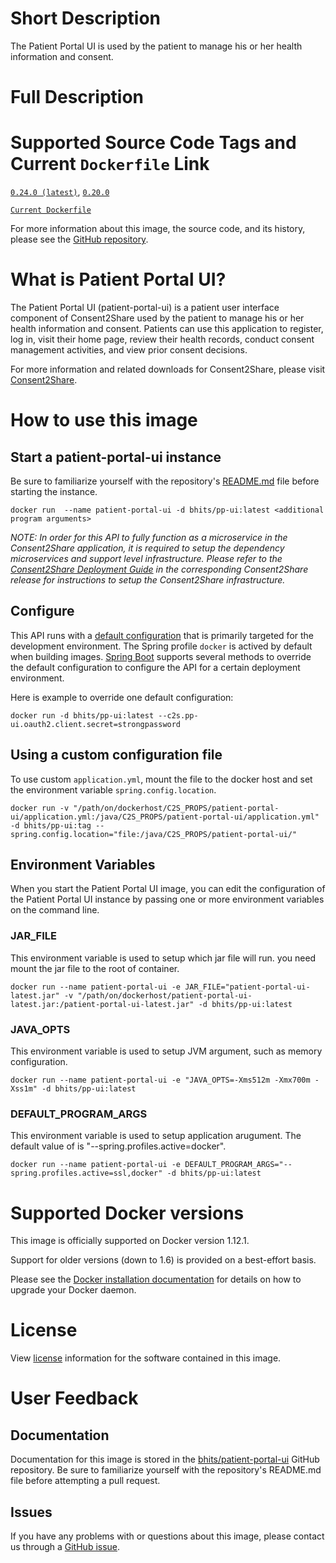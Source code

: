 # Short Description
The Patient Portal UI is used by the patient to manage his or her health information and consent.

# Full Description

# Supported Source Code Tags and Current `Dockerfile` Link

[`0.24.0 (latest)`](https://github.com/bhits/patient-portal-ui/releases/tag/0.24.0), [`0.20.0`](https://github.com/bhits/patient-portal-ui/releases/tag/0.20.0)

[`Current Dockerfile`](https://github.com/bhits/patient-portal-ui/blob/master/server/src/main/docker/Dockerfile)

For more information about this image, the source code, and its history, please see the [GitHub repository](https://github.com/bhits/patient-portal-ui).

# What is Patient Portal UI?

The Patient Portal UI (patient-portal-ui) is a patient user interface component of Consent2Share used by the patient to manage his or her health information and consent. Patients can use this application to register, log in, visit their home page, review their health records, conduct consent management activities, and view prior consent decisions.

For more information and related downloads for Consent2Share, please visit [Consent2Share](https://bhits.github.io/consent2share/).

# How to use this image


## Start a patient-portal-ui instance

Be sure to familiarize yourself with the repository's [README.md](https://github.com/bhits/patient-portal-ui) file before starting the instance.

`docker run  --name patient-portal-ui -d bhits/pp-ui:latest <additional program arguments>`

*NOTE: In order for this API to fully function as a microservice in the Consent2Share application, it is required to setup the dependency microservices and support level infrastructure. Please refer to the [Consent2Share Deployment Guide](https://github.com/bhits/consent2share/releases) in the corresponding Consent2Share release for instructions to setup the Consent2Share infrastructure.*

## Configure

This API runs with a [default configuration](https://github.com/bhits/patient-portal-ui/blob/master/patient-portal-ui/src/main/resources/application.yml) that is primarily targeted for the development environment.  The Spring profile `docker` is actived by default when building images. [Spring Boot](https://projects.spring.io/spring-boot/) supports several methods to override the default configuration to configure the API for a certain deployment environment. 

Here is example to override one default configuration:

`docker run -d bhits/pp-ui:latest --c2s.pp-ui.oauth2.client.secret=strongpassword`

## Using a custom configuration file

To use custom `application.yml`, mount the file to the docker host and set the environment variable `spring.config.location`.

`docker run -v "/path/on/dockerhost/C2S_PROPS/patient-portal-ui/application.yml:/java/C2S_PROPS/patient-portal-ui/application.yml" -d bhits/pp-ui:tag --spring.config.location="file:/java/C2S_PROPS/patient-portal-ui/"`

## Environment Variables

When you start the Patient Portal UI image, you can edit the configuration of the Patient Portal UI instance by passing one or more environment variables on the command line. 

### JAR_FILE
This environment variable is used to setup which jar file will run. you need mount the jar file to the root of container.

`docker run --name patient-portal-ui -e JAR_FILE="patient-portal-ui-latest.jar" -v "/path/on/dockerhost/patient-portal-ui-latest.jar:/patient-portal-ui-latest.jar" -d bhits/pp-ui:latest`

### JAVA_OPTS 
This environment variable is used to setup JVM argument, such as memory configuration.

`docker run --name patient-portal-ui -e "JAVA_OPTS=-Xms512m -Xmx700m -Xss1m" -d bhits/pp-ui:latest`

### DEFAULT_PROGRAM_ARGS 
This environment variable is used to setup application arugument. The default value of is "--spring.profiles.active=docker".

`docker run --name patient-portal-ui -e DEFAULT_PROGRAM_ARGS="--spring.profiles.active=ssl,docker" -d bhits/pp-ui:latest`

# Supported Docker versions
This image is officially supported on Docker version 1.12.1.

Support for older versions (down to 1.6) is provided on a best-effort basis.

Please see the [Docker installation documentation](https://docs.docker.com/engine/installation/) for details on how to upgrade your Docker daemon.

# License
View [license](https://github.com/bhits/patient-portal-ui/blob/master/LICENSE) information for the software contained in this image.

# User Feedback

## Documentation 
Documentation for this image is stored in the [bhits/patient-portal-ui](https://github.com/bhits/patient-portal-ui) GitHub repository. Be sure to familiarize yourself with the repository's README.md file before attempting a pull request.

## Issues

If you have any problems with or questions about this image, please contact us through a [GitHub issue](https://github.com/bhits/patient-portal-ui/issues).